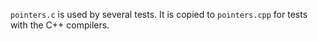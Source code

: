 
`pointers.c` is used by several tests.
It is copied to `pointers.cpp` for tests with the C++ compilers.
